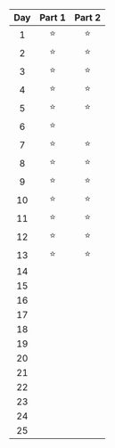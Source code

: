 | Day | Part 1 | Part 2 |
| :-: | :----: | :----: |
|  1  | :star: | :star: |
|  2  | :star: | :star: |
|  3  | :star: | :star: |
|  4  | :star: | :star: |
|  5  | :star: | :star: |
|  6  | :star: |        |
|  7  | :star: | :star: |
|  8  | :star: | :star: |
|  9  | :star: | :star: |
| 10  | :star: | :star: |
| 11  | :star: | :star: |
| 12  | :star: | :star: |
| 13  | :star: | :star: |
| 14  |        |        |
| 15  |        |        |
| 16  |        |        |
| 17  |        |        |
| 18  |        |        |
| 19  |        |        |
| 20  |        |        |
| 21  |        |        |
| 22  |        |        |
| 23  |        |        |
| 24  |        |        |
| 25  |        |        |
